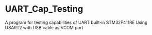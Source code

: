 # UART_Cap_Testing
A program for testing capabilities of UART built-in STM32F411RE
Using USART2 with USB cable as VCOM port
